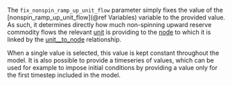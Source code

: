 The `fix_nonspin_ramp_up_unit_flow` parameter simply fixes the value of the [nonspin\_ramp\_up\_unit\_flow](@ref Variables) variable to the provided value. As such, it determines directly how much non-spinning upward reserve commodity flows the relevant [unit](@ref) is providing to the [node](@ref) to which it is linked by the [unit\_\_to\_node](@ref) relationship.

When a single value is selected, this value is kept constant throughout the model. It is also possible to provide a timeseries of values, which can be used for example to impose initial conditions by providing a value only for the first timestep included in the model.
